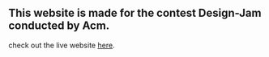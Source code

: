 ## This website is made for the contest Design-Jam conducted by Acm.

check out the live website [here](https://bebinjohn.github.io/Design-Jam-Submission/).
